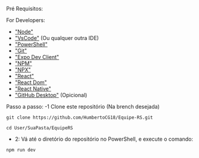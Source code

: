 Pré Requisitos:

For Developers:
- ["Node"](https://nodejs.org/en/download)
- ["VsCode"](https://code.visualstudio.com) (Ou qualquer outra IDE)
- ["PowerShell"](https://learn.microsoft.com/pt-br/powershell/scripting/install/installing-powershell-on-windows?view=powershell-7.4)
- ["Git"](https://git-scm.com/downloads)
- ["Expo Dev Client"](https://www.npmjs.com/package/expo-dev-client)
- ["NPM"](https://www.npmjs.com/package/npm)
- ["NPX"](https://www.npmjs.com/package/npx)
- ["React"](https://www.npmjs.com/package/react)
- ["React Dom"](https://www.npmjs.com/package/react-dom)
- ["React Native"](https://www.npmjs.com/package/react-native)
- ["GitHub Desktop"](https://desktop.github.com) (Opicional)


Passo a passo: 
-1 Clone este repositório (Na brench desejada)
```
git clone https://github.com/HumbertoCG18/Equipe-RS.git
```

```
cd User/SuaPasta/EquipeRS
```
- 2: Vá até o diretório do repositório no PowerShell, e execute o comando:
```
npm run dev
```

